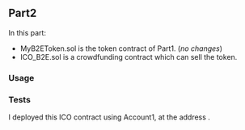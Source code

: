 ## Part2

In this part:

* MyB2EToken.sol is the token contract of Part1. (*no changes*)
* ICO_B2E.sol is a crowdfunding contract which can sell the token.

### Usage






### Tests

I deployed this ICO contract using Account1, at the address [](https://ropsten.etherscan.io/address/).












